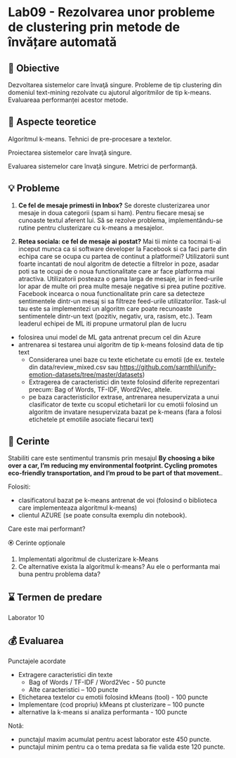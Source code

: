 # Lab09 - Rezolvarea unor probleme de clustering prin metode de învățare automată 


## :microscope: Obiective 

Dezvoltarea sistemelor care învaţă singure. Probleme de tip clustering din domeniul text-mining rezolvate cu ajutorul algoritmilor de tip k-means. Evaluareaa performanței acestor metode.


## :book:  Aspecte teoretice

Algoritmul k-means. Tehnici de pre-procesare a textelor.

Proiectarea sistemelor care învaţă singure.

Evaluarea sistemelor care învaţă singure. Metrici de performanță.

 



## :bulb: Probleme

1. **Ce fel de mesaje primesti in Inbox?**
Se doreste clusterizarea unor mesaje in doua categorii (spam si ham). Pentru fiecare mesaj se cunoaste textul aferent lui. Să se rezolve problema, implementându-se rutine pentru clusterizare cu k-means a mesajelor.

2. **Retea sociala: ce fel de mesaje ai postat?**
Mai tii minte ca tocmai ti-ai inceput munca ca si software developer la Facebook si ca faci parte din echipa care se ocupa cu partea de continut a platformei? 
Utilizatorii sunt foarte incantati de noul algoritm de detectie a filtrelor in poze, asadar poti sa te ocupi de o noua functionalitate care ar face platforma mai atractiva. Utilizatorii posteaza o gama larga de mesaje, iar in feed-urile lor apar de multe ori prea multe mesaje negative si prea putine pozitive. Facebook incearca o noua functionalitate prin care sa detecteze sentimentele dintr-un mesaj si sa filtreze feed-urile utilizatorilor. 
Task-ul tau este sa implementezi un algoritm care poate recunoaste sentimentele dintr-un text (pozitiv, negativ, ura, rasism, etc.). 
Team leaderul echipei de ML iti propune urmatorul plan de lucru 
- folosirea unui model de ML gata antrenat precum cel din Azure
- antrenarea si testarea unui algoritm de tip k-means folosind data de tip text
    - Considerarea unei baze cu texte etichetate cu emotii (de ex. textele din data/review_mixed.csv sau https://github.com/sarnthil/unify-emotion-datasets/tree/master/datasets)
    - Extragerea de caracteristici din texte folosind diferite reprezentari precum: Bag of Words, TF-IDF, Word2Vec, altele.
    - pe baza caracteristicilor extrase, antrenarea nesupervizata a unui clasificator de texte cu scopul etichetarii lor cu emotii folosind un algoritm de invatare nesupervizata bazat pe k-means (fara a folosi etichetele pt emotiile asociate fiecarui text)


## :memo:  Cerinte 

Stabiliti care este sentimentul transmis prin mesajul **By choosing a bike over a car, I’m reducing my environmental footprint. Cycling promotes eco-friendly transportation, and I’m proud to be part of that movement.**. 

Folositi: 
- clasificatorul bazat pe k-means antrenat de voi (folosind o biblioteca care implementeaza algoritmul k-means)
- clientul AZURE (se poate consulta exemplu din notebook).

Care este mai performant?


🏵️ Cerinte opționale

1. Implementati algoritmul de clusterizare k-Means
2. Ce alternative exista la algoritmul k-means? Au ele o performanta mai buna pentru problema data?


## :hourglass: Termen de predare 
Laborator 10

## :moneybag: Evaluarea

Punctajele acordate
- Extragere caracteristici din texte 
    - Bag of Words / TF-IDF / Word2Vec - 50 puncte
    - Alte caracteristici – 100 puncte
- Etichetarea textelor cu emotii folosind kMeans (tool) - 100 puncte
- Implementare (cod propriu) kMeans pt clusterizare – 100 puncte
- alternative la k-means si analiza performanta - 100 puncte


Notă: 
- punctajul maxim acumulat pentru acest laborator este 450 puncte.
- punctajul minim pentru ca o tema predata sa fie valida este 120 puncte.  




